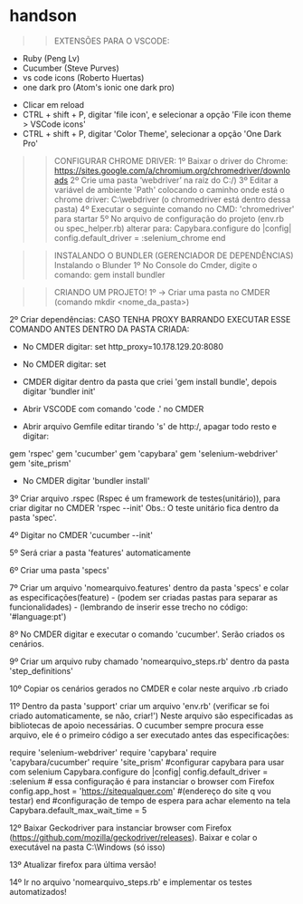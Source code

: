 # handson
>>EXTENSÕES PARA O VSCODE:
- Ruby (Peng Lv)
- Cucumber (Steve Purves)
- vs code icons (Roberto Huertas)
- one dark pro (Atom's ionic one dark pro)
* Clicar em reload
* CTRL + shift + P, digitar 'file icon', e selecionar a opção 'File icon theme > VSCode icons'
* CTRL + shift + P, digitar 'Color Theme', selecionar a opção 'One Dark Pro'

>>CONFIGURAR CHROME DRIVER:
1º Baixar o driver do Chrome: https://sites.google.com/a/chromium.org/chromedriver/downloads
2º Crie uma pasta ‘webdriver’ na raiz do C:/)
3º Editar a variável de ambiente 'Path' colocando o caminho onde está o chrome driver: C:\webdriver (o chromedriver está dentro dessa pasta)
4º Executar o seguinte comando no CMD: 'chromedriver' para startar 
5º No arquivo de configuração do projeto (env.rb ou spec_helper.rb) alterar para: 
Capybara.configure do |config|
    config.default_driver = :selenium_chrome
end

>>INSTALANDO O BUNDLER (GERENCIADOR DE DEPENDÊNCIAS)
Instalando o Blunder
1º No Console do Cmder, digite o comando:
gem install bundler

>>CRIANDO UM PROJETO!
1º -> Criar uma pasta no CMDER (comando mkdir <nome_da_pasta>)

2º Criar dependências:
CASO TENHA PROXY BARRANDO EXECUTAR ESSE COMANDO ANTES DENTRO DA PASTA CRIADA:
- No CMDER digitar: set http_proxy=10.178.129.20:8080 
-  No CMDER digitar: set

- CMDER digitar dentro da pasta que criei 'gem install bundle', depois digitar 'bundler init'
- Abrir VSCODE com comando 'code .' no CMDER
- Abrir arquivo Gemfile editar tirando 's' de http:/, apagar todo resto e digitar:

gem 'rspec'
gem 'cucumber'
gem 'capybara'
gem 'selenium-webdriver'
gem 'site_prism' 

- No CMDER digitar 'bundler install'

3º Criar arquivo .rspec (Rspec é um framework de testes(unitário)), 
para criar digitar no CMDER 'rspec --init'
Obs.: O teste unitário fica dentro da pasta 'spec'.

4º Digitar no CMDER 'cucumber --init'

5º Será criar a pasta 'features' automaticamente

6º Criar uma pasta 'specs'

7º Criar um arquivo 'nomearquivo.features' dentro da pasta 'specs' e colar as especificações(feature) -  (podem ser criadas pastas para separar as funcionalidades) - (lembrando de inserir esse trecho no código: '#language:pt')

8º No CMDER digitar e executar o comando 'cucumber'. Serão criados os cenários.

9º Criar um arquivo ruby chamado 'nomearquivo_steps.rb' dentro da pasta 'step_definitions'

10º Copiar os cenários gerados no CMDER e colar neste arquivo .rb criado

11º Dentro da pasta 'support' criar um arquivo 'env.rb' (verificar se foi criado automaticamente, se não, criar!') Neste arquivo são especificadas as bibliotecas de apoio necessárias. O cucumber sempre procura esse arquivo, ele é o primeiro código a ser executado antes das especificações:

require 'selenium-webdriver'
require 'capybara'
require 'capybara/cucumber'
require 'site_prism'
#configurar capybara para usar com selenium
Capybara.configure do |config|
    config.default_driver = :selenium # essa configuração é para instanciar o browser com Firefox
    config.app_host = 'https://sitequalquer.com' #(endereço do site q vou testar)
end
#configuração de tempo de espera para achar elemento na tela
Capybara.default_max_wait_time = 5

12º Baixar Geckodriver para instanciar browser com Firefox (https://github.com/mozilla/geckodriver/releases). 
Baixar e colar o executável na pasta C:\Windows (só isso)

13º Atualizar firefox para última versão!

14º Ir no arquivo 'nomearquivo_steps.rb' e implementar os testes automatizados!
